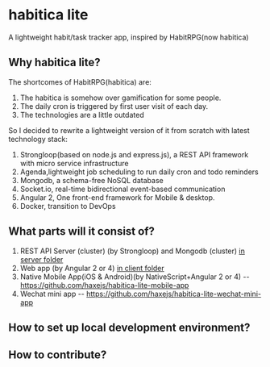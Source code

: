 # habitica lite
A lightweight habit/task tracker app, inspired by HabitRPG(now habitica)

## Why habitica lite?
The shortcomes of HabitRPG(habitica) are:
1. The habitica is somehow over gamification for some people.
2. The daily cron is triggered by first user visit of each day.
3. The technologies are a little outdated

So I decided to rewrite a lightweight version of it from scratch with latest technology stack:
1. Strongloop(based on node.js and express.js), a REST API framework with micro service infrastructure
2. Agenda,lightweight job scheduling to run daily cron and todo reminders
3. Mongodb, a schema-free NoSQL database
4. Socket.io, real-time bidirectional event-based communication
5. Angular 2, One front-end framework for Mobile & desktop.
6. Docker, transition to DevOps


## What parts will it consist of?
1. REST API Server (cluster) (by Strongloop) and Mongodb (cluster) [in server folder](server/)
2. Web app (by Angular 2 or 4)  [in client folder](client/)
3. Native Mobile App(iOS & Android)(by NativeScript+Angular 2 or 4) -- https://github.com/haxejs/habitica-lite-mobile-app
4. Wechat mini app -- https://github.com/haxejs/habitica-lite-wechat-mini-app

## How to set up local development environment?

## How to contribute?
